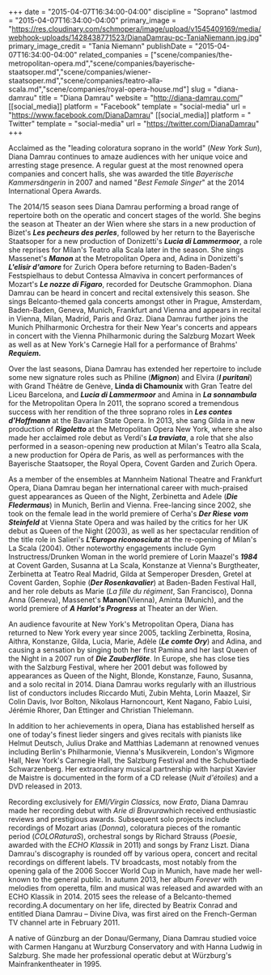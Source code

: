 +++
date = "2015-04-07T16:34:00-04:00"
discipline = "Soprano"
lastmod = "2015-04-07T16:34:00-04:00"
primary_image = "https://res.cloudinary.com/schmopera/image/upload/v1545409169/media/webhook-uploads/1428438771523/DianaDamrau-pc-TaniaNiemann.jpg.jpg"
primary_image_credit = "Tania Niemann"
publishDate = "2015-04-07T16:34:00-04:00"
related_companies = ["scene/companies/the-metropolitan-opera.md","scene/companies/bayerische-staatsoper.md","scene/companies/wiener-staatsoper.md","scene/companies/teatro-alla-scala.md","scene/companies/royal-opera-house.md"]
slug = "diana-damrau"
title = "Diana Damrau"
website = "http://diana-damrau.com/"
[[social_media]]
platform = "Facebook"
template = "social-media"
url = "https://www.facebook.com/DianaDamrau"
[[social_media]]
platform = " Twitter"
template = "social-media"
url = "https://twitter.com/DianaDamrau"
+++

<p>
	Acclaimed as the "leading coloratura soprano in the world" (<em>New York Sun</em>), Diana Damrau continues to amaze audiences with her unique voice and arresting stage presence. A regular guest at the most renowned opera companies and concert halls, she was awarded the title <em>Bayerische Kammersängerin</em> in 2007 and named "<em>Best Female Singer</em>" at the 2014 International Opera Awards.
</p>
<p>
	The 2014/15 season sees Diana Damrau performing a broad range of repertoire both on the operatic and concert stages of the world. She begins the season at Theater an der Wien where she stars in a new production of Bizet's <strong><em data-redactor-tag="em">Les pecheurs des perles</em></strong>, followed by her return to the Bayerische Staatsoper for a new production of Donizetti's <strong><em data-redactor-tag="em">Lucia di Lammermoor</em></strong>, a role she reprises for Milan's Teatro alla Scala later in the season. She sings Massenet's <strong><em data-redactor-tag="em">Manon </em></strong>at the Metropolitan Opera and, Adina in Donizetti's <strong><em data-redactor-tag="em">L'elisir d'amore </em></strong>for Zurich Opera before returning to Baden-Baden's Festspielhaus to debut Contessa Almaviva in concert performances of Mozart's <strong><em data-redactor-tag="em">Le nozze di Figaro</em></strong>, recorded for Deutsche Grammophon. Diana Damrau can be heard in concert and recital extensively this season. She sings Belcanto-themed gala concerts amongst other in Prague, Amsterdam, Baden-Baden, Geneva, Munich, Frankfurt and Vienna and appears in recital in Vienna, Milan, Madrid, Paris and Graz. Diana Damrau further joins the Munich Philharmonic Orchestra for their New Year's concerts and appears in concert with the Vienna Philharmonic during the Salzburg Mozart Week as well as at New York's Carnegie Hall for a performance of Brahms' <strong><em data-redactor-tag="em">Requiem.</em></strong>
</p>
<p>
	Over the last seasons, Diana Damrau has extended her repertoire to include some new signature roles such as Philine (<strong><em data-redactor-tag="em">Mignon</em></strong>) and Elvira (<strong><em data-redactor-tag="em">I puritani</em></strong>) with Grand Théâtre de Genève, <strong>Linda di Chamounix</strong> with Gran Teatre del Liceu Barcelona, and <strong><em data-redactor-tag="em">Lucia di Lammermoor</em></strong> and Amina in <strong><em data-redactor-tag="em">La sonnambula </em></strong>for the Metropolitan Opera In 2011, the soprano scored a tremendous success with her rendition of the three soprano roles in <strong><em data-redactor-tag="em">Les contes d'Hoffmann</em></strong> at the Bavarian State Opera. In 2013, she sang Gilda in a new production of <strong><em data-redactor-tag="em">Rigoletto </em></strong>at the Metropolitan Opera New York, where she also made her acclaimed role debut as Verdi's<strong> <em data-redactor-tag="em">La traviata</em></strong>, a role that she also performed in a season-opening new production at Milan's Teatro alla Scala, a new production for Opéra de Paris, as well as performances with the Bayerische Staatsoper, the Royal Opera, Covent Garden and Zurich Opera.
</p>
<p>
	As a member of the ensembles at Mannheim National Theatre and Frankfurt Opera, Diana Damrau began her international career with much-praised guest appearances as Queen of the Night, Zerbinetta and Adele (<strong><em data-redactor-tag="em">Die Fledermaus</em></strong>) in Munich, Berlin and Vienna. Free-lancing since 2002, she took on the female lead in the world premiere of Cerha's <strong><em data-redactor-tag="em">Der Riese vom Steinfeld</em></strong> at Vienna State Opera and was hailed by the critics for her UK debut as Queen of the Night (2003), as well as her spectacular rendition of the title role in Salieri's <strong><em data-redactor-tag="em">L'Europa riconosciuta</em></strong> at the re-opening of Milan's La Scala (2004). Other noteworthy engagements include Gym Instructress/Drunken Woman in the world premiere of Lorin Maazel's <em><strong data-redactor-tag="strong">1984</strong> </em>at Covent Garden, Susanna at La Scala, Konstanze at Vienna's Burgtheater, Zerbinetta at Teatro Real Madrid, Gilda at Semperoper Dresden, Gretel at Covent Garden, Sophie (<strong><em data-redactor-tag="em">Der Rosenkavalier</em></strong>) at Baden-Baden Festival Hall, and her role debuts as Marie (<em>La fille du régiment</em>, San Francisco), Donna Anna (Geneva), Massenet's <strong>Manon</strong>(Vienna), Aminta (Munich), and the world premiere of <strong><em data-redactor-tag="em">A Harlot's Progress</em></strong> at Theater an der Wien.
</p>
<p>
	An audience favourite at New York's Metropolitan Opera, Diana has returned to New York every year since 2005, tackling Zerbinetta, Rosina, Aithra, Konstanze, Gilda, Lucia, Marie, Adèle (<strong><em data-redactor-tag="em">Le comte Ory</em></strong>) and Adina, and causing a sensation by singing both her first Pamina and her last Queen of the Night in a 2007 run of <strong><em data-redactor-tag="em">Die Zauberflöte</em></strong>. In Europe, she has close ties with the Salzburg Festival, where her 2001 debut was followed by appearances as Queen of the Night, Blonde, Konstanze, Fauno, Susanna, and a solo recital in 2014. Diana Damrau works regularly with an illustrious list of conductors includes Riccardo Muti, Zubin Mehta, Lorin Maazel, Sir Colin Davis, Ivor Bolton, Nikolaus Harnoncourt, Kent Nagano, Fabio Luisi, Jérémie Rhorer, Dan Ettinger and Christian Thielemann.
</p>
<p>
	In addition to her achievements in opera, Diana has established herself as one of today's finest lieder singers and gives recitals with pianists like Helmut Deutsch, Julius Drake and Matthias Lademann at renowned venues including Berlin's Philharmonie, Vienna's Musikverein, London's Wigmore Hall, New York's Carnegie Hall, the Salzburg Festival and the Schubertiade Schwarzenberg. Her extraordinary musical partnership with harpist Xavier de Maistre is documented in the form of a CD release (<em>Nuit d'étoiles</em>) and a DVD released in 2013.
</p>
<p>
	Recording exclusively for <em>EMI/Virgin Classics, </em>now <em>Erato</em>, Diana Damrau made her recording debut with <em>Arie di Bravura</em>which received enthusiastic reviews and prestigious awards. Subsequent solo projects include recordings of Mozart arias (<em>Donna</em>), coloratura pieces of the romantic period (<em>COLORaturaS</em>), orchestral songs by Richard Strauss (<em>Poesie</em>, awarded with the <em>ECHO Klassik</em> in 2011) and songs by Franz Liszt. Diana Damrau's discography is rounded off by various opera, concert and recital recordings on different labels. TV broadcasts, most notably from the opening gala of the 2006 Soccer World Cup in Munich, have made her well-known to the general public. In autumn 2013, her album <em>Forever</em> with melodies from operetta, film and musical was released and awarded with an ECHO Klassik in 2014. 2015 sees the release of a Belcanto-themed recording.A documentary on her life, directed by Beatrix Conrad and entitled Diana Damrau – Divine Diva, was first aired on the French-German TV channel arte in February 2011.
</p>
<p>
	A native of Günzburg an der Donau/Germany, Diana Damrau studied voice with Carmen Hanganu at Wurzburg Conservatory and with Hanna Ludwig in Salzburg. She made her professional operatic debut at Würzburg's Mainfrankentheater in 1995.
</p>

